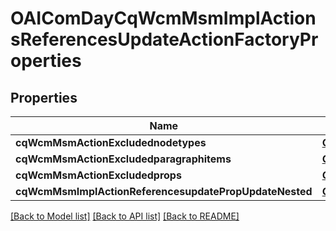 # OAIComDayCqWcmMsmImplActionsReferencesUpdateActionFactoryProperties

## Properties
Name | Type | Description | Notes
------------ | ------------- | ------------- | -------------
**cqWcmMsmActionExcludednodetypes** | [**OAIConfigNodePropertyArray***](OAIConfigNodePropertyArray.md) |  | [optional] 
**cqWcmMsmActionExcludedparagraphitems** | [**OAIConfigNodePropertyArray***](OAIConfigNodePropertyArray.md) |  | [optional] 
**cqWcmMsmActionExcludedprops** | [**OAIConfigNodePropertyArray***](OAIConfigNodePropertyArray.md) |  | [optional] 
**cqWcmMsmImplActionReferencesupdatePropUpdateNested** | [**OAIConfigNodePropertyBoolean***](OAIConfigNodePropertyBoolean.md) |  | [optional] 

[[Back to Model list]](../README.md#documentation-for-models) [[Back to API list]](../README.md#documentation-for-api-endpoints) [[Back to README]](../README.md)



